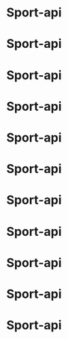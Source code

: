 # Sport-api
# Sport-api
# Sport-api
# Sport-api
# Sport-api
# Sport-api
# Sport-api
# Sport-api
# Sport-api
# Sport-api
# Sport-api
